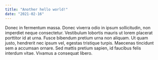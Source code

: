 ```yaml
---
title: "Another hello world!"
date: "2021-02-16"
---
```


Donec in fermentum massa. Donec viverra odio in ipsum sollicitudin, non imperdiet neque consectetur. Vestibulum lobortis mauris ut lorem placerat porttitor id at urna. Fusce bibendum pretium urna non aliquam. Ut quam justo, hendrerit nec ipsum vel, egestas tristique turpis. Maecenas tincidunt sem a accumsan ornare. Sed mattis pretium sapien, id faucibus felis interdum vitae. Vivamus a consequat libero.